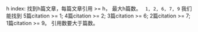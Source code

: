 h index: 找到h篇文章，每篇文章引用 >= h， 最大h篇数。 
``` 1, 2, 6, 7, 9``` 
我们能找到 5篇citation >= 1; 4篇citation >= 2; 3篇citation >= 6; 
2篇citation >= 7; 1篇citation >= 9。
引用数要大于篇数。 
